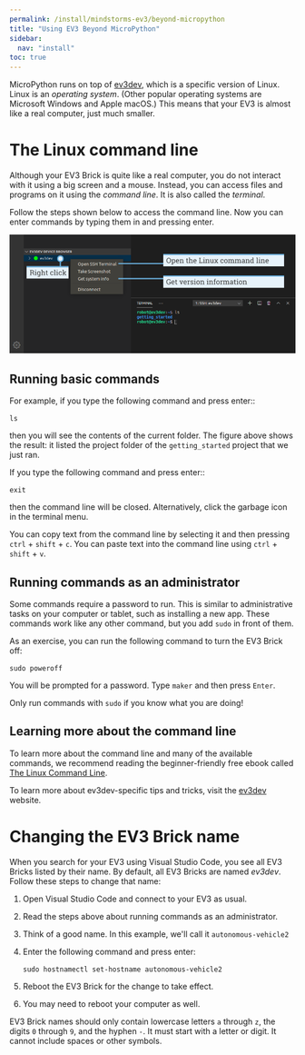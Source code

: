 ```yaml
---
permalink: /install/mindstorms-ev3/beyond-micropython
title: "Using EV3 Beyond MicroPython"
sidebar:
  nav: "install"
toc: true
---
```


MicroPython runs on top of [ev3dev][ev3dev], which is a specific version of
Linux. Linux is an *operating system*. (Other popular operating
systems are Microsoft Windows and Apple macOS.) This means that your EV3 is
almost like a real computer, just much smaller.

# The Linux command line

Although your EV3 Brick is quite like a real computer, you do not interact with
it using a big screen and a mouse. Instead, you can access files and programs
on it using the *command line*. It is also called the *terminal*.

Follow the steps shown below to access the command line. Now
you can enter commands by typing them in and pressing enter.

![](/assets/images/terminal_label.png)

## Running basic commands

For example, if you type the following command and press enter::

```
ls
```

then you will see the contents of the current folder. The figure above
shows the result: it listed the project folder of the ``getting_started``
project that we just ran.

If you type the following command and press enter::

```
exit
```

then the command line will be closed. Alternatively, click the garbage icon
in the terminal menu.

You can copy text from the command line by selecting it and
then pressing ``ctrl`` + ``shift`` + ``c``.
You can paste text into the command line
using ``ctrl`` + ``shift`` + ``v``.

## Running commands as an administrator

Some commands require a password to run. This is similar to administrative
tasks on your computer or tablet, such as installing a new app. These commands
work like any other command, but you add ``sudo`` in front of
them.

As an exercise, you can run the following command to turn the EV3 Brick off:

```
sudo poweroff
```

You will be prompted for a password. Type ``maker`` and then press ``Enter``.

Only run commands with ``sudo`` if you know what you are doing!

## Learning more about the command line

To learn more about the command line and many of the available commands, we
recommend reading the beginner-friendly free ebook
called [The Linux Command Line][tlcl].

To learn more about ev3dev-specific tips and tricks, visit the [ev3dev][ev3dev]
website.

# Changing the EV3 Brick name

When you search for your EV3 using Visual Studio Code, you see all EV3 Bricks
listed by their name. By default, all EV3 Bricks are named *ev3dev*. Follow
these steps to change that name:

   1. Open Visual Studio Code and connect to your EV3 as usual.
   2. Read the steps above about running commands as an administrator.
   3. Think of a good name. In this example, we'll
      call it ``autonomous-vehicle2``
   4. Enter the following command and press enter:
      ```
      sudo hostnamectl set-hostname autonomous-vehicle2
      ```

   5. Reboot the EV3 Brick for the change to take effect.
   6. You may need to reboot your computer as well.

EV3 Brick names should only contain lowercase letters ``a`` through ``z``,
the digits ``0`` through ``9``, and the hyphen ``-``. It must start with a
letter or digit. It cannot include spaces or other symbols.

[ev3dev]: https://www.ev3dev.org/
[tlcl]: http://linuxcommand.org/tlcl.php
